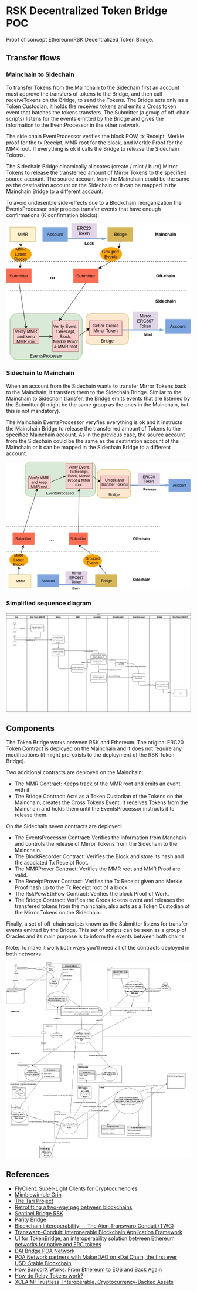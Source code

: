 # RSK Decentralized Token Bridge POC

Proof of concept Ethereum/RSK Decentralized Token Bridge.


## Transfer flows

### Mainchain to Sidechain

To transfer Tokens from the Mainchain to the Sidechain first an account must approve the transfers of tokens to the Bridge, and then call receiveTokens on the Bridge, to send the Tokens. The Bridge acts only as a Token Custodian, it holds the received tokens and emits a Cross token event that batches the tokens transfers. The Submitter (a group of off-chain scripts) listens for the events emitted by the Bridge and gives the information to the EventProcessor in the other network. 

The side chain EventProcessor verifies the block POW, tx Receipt, Merkle proof for the tx Receipt, MMR root for the block, and Merkle Proof for the MMR root. If everything is ok it calls the Bridge to release the Sidechain Tokens.

The Sidechain Bridge dinamically allocates (create / mint / burn) Mirror Tokens to release the transferred amount of Mirror Tokens to the specified source account. The source account from the Mainchain could be the same as the destination account on the Sidechain or it can be mapped in the Mainchain Bridge to a different account.

To avoid undeserible side-effects due to a Blockchain reorganization the EventsProcessor only process transfer events that have enough confirmations (K confirmation blocks).

![Mainchain to Sidechain transfer flow](./docs/images/mainchain_to_sidechain_high_level.jpg?raw=true "Mainchain to Sidechain transfer")

### Sidechain to Mainchain

When an account from the Sidechain wants to transfer Mirror Tokens back to the Mainchain, it transfers them to the Sidechain Bridge. Similar to the Mainchain to Sidechain transfer, the Bridge emits events that are listened by the Submitter (it might be the same group as the ones in the Mainchain, but this is not mandatory). 

The Mainchain EventsProcessor veryfies everything is ok and it instructs the Mainchain Bridge to release the transferred amount of Tokens to the specified Mainchain account. As in the previous case, the source account from the Sidechain could be the same as the destination account of the Mainchain or it can be mapped in the Sidechain Bridge to a different account.

![Sidechain to Mainchain transfer flow](./docs/images/sidechain_to_mainchain_high_level.jpg?raw=true "Sidechain to Mainchain transfer")

### Simplified sequence diagram
![Simplified sequence diagram](./docs/images/simplified_decentralized_bridge_sequence.jpg?raw=true "Simplified sequence diagram")

## Components

The Token Bridge works between RSK and Ethereum. The original ERC20 Token Contract is deployed on the Mainchain and it does not require any modifications (it might pre-exists to the deployment of the RSK Token Bridge).

Two additional contracts are deployed on the Mainchain:
* The MMR Contract: Keeps track of the MMR root and emits an event with it.
* The Bridge Contract: Acts as a Token Custodian of the Tokens on the Mainchain, creates the Cross Tokens Event. It receives Tokens from the Mainchain and holds them until the EventsProcessor instructs it to release them.

On the Sidechain seven contracts are deployed:
* The EventsProcessor Contract: Verifies the information from Manchain and controls the release of Mirror Tokens from the Sidechain to the Mainchain.
* The BlockRecorder Contract: Verifies the Block and store its hash and the asociated Tx Receipt Root.
* The MMRProver Contract: Verifies the MMR root and MMR Proof are valid.
* The ReceiptProver Contract: Verifies the Tx Receipt given and Merkle Proof hash up to the Tx Receipt root of a block.
* The RskPow/EthPow Contract: Verifies the block Proof of Work.
* The Bridge Contract: Verifies the Croos tokens event and releases the transfered tokens from the mainchain, also acts as a Token Custodian of the Mirror Tokens on the Sidechain.

Finally, a set of off-chain scripts known as the Submitter listens for transfer events emitted by the Bridge. This set of scripts can be seen as a group of Oracles and its main purpose is to inform the events between both chains.

Note: To make it work both ways you'll need all of the contracts deployed in both networks.

![Components Diagram](./docs/images/components_diagram.jpg?raw=true "Components Diagram")

## References
- [FlyClient: Super-Light Clients for Cryptocurrencies](https://eprint.iacr.org/2019/226.pdf)
- [Mimblewimble Grin](https://github.com/mimblewimble/grin/blob/master/doc/mmr.md)
- [The Tari Project](https://docs.rs/merklemountainrange/0.0.1/src/merklemountainrange/lib.rs.html#23-183)
- [Retrofitting a two-way peg between blockchains](https://people.cs.uchicago.edu/~teutsch/papers/dogethereum.pdf)
- [Sentinel Bridge RSK](https://github.com/InfoCorp-Technologies/sentinel-bridge-rsk)
- [Parity Bridge](https://github.com/paritytech/parity-bridge)
- [Blockchain Interoperability — The Aion Transwarp Conduit (TWC)](https://blog.aion.network/blockchain-interoperability-the-aion-transwarp-conduit-twc-4f6ac2e79cec)
- [Transwarp-Conduit: Interoperable Blockchain Application Framework](https://aion.network/media/TWC_Paper_Final.pdf)
- [UI for TokenBridge, an interoperability solution between Ethereum networks for native and ERC tokens](https://github.com/poanetwork/bridge-ui)
- [DAI Bridge POA Network](https://dai-bridge.poa.network/)
- [POA Network partners with MakerDAO on xDai Chain, the first ever USD-Stable Blockchain](https://medium.com/poa-network/poa-network-partners-with-makerdao-on-xdai-chain-the-first-ever-usd-stable-blockchain-65a078c41e6a)
- [How BancorX Works: From Ethereum to EOS and Back Again](https://blog.bancor.network/how-bancorx-works-from-ethereum-to-eos-and-back-again-649336ea1c4)
- [How do Relay Tokens work?](https://support.bancor.network/hc/en-us/articles/360000471472-How-do-Relay-Tokens-work-)
- [XCLAIM: Trustless, Interoperable, Cryptocurrency-Backed Assets](https://eprint.iacr.org/2018/643.pdf)


